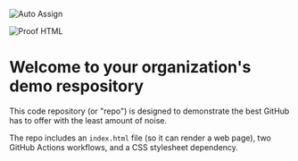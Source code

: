 ![Auto Assign](https://github.com/therealmmhvvn/demo-repository/actions/workflows/auto-assign.yml/badge.svg)

![Proof HTML](https://github.com/therealmmhvvn/demo-repository/actions/workflows/proof-html.yml/badge.svg)

# Welcome to your organization's demo respository
This code repository (or "repo") is designed to demonstrate the best GitHub has to offer with the least amount of noise.

The repo includes an `index.html` file (so it can render a web page), two GitHub Actions workflows, and a CSS stylesheet dependency.

